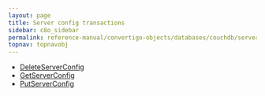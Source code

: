 ```yaml
---
layout: page
title: Server config transactions
sidebar: c8o_sidebar
permalink: reference-manual/convertigo-objects/databases/couchdb/server-config-transactions/
topnav: topnavobj
---
```

* [DeleteServerConfig](deleteserverconfig/)
* [GetServerConfig](getserverconfig/)
* [PutServerConfig](putserverconfig/)

